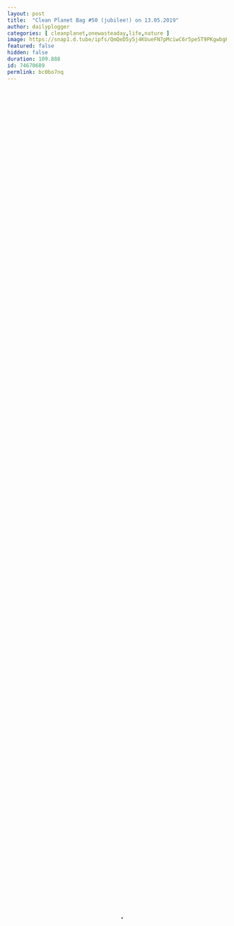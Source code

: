 ```yaml
---
layout: post
title:  "Clean Planet Bag #50 (jubilee!) on 13.05.2019"
author: dailyplogger
categories: [ cleanplanet,onewasteaday,life,nature ]
image: https://snap1.d.tube/ipfs/QmQeD5y5j4KUueFN7pMciwC6r5pe5T9PKgwbgK3BFyszxC
featured: false
hidden: false
duration: 109.888
id: 74670689
permlink: bc0bo7nq
---
```

    
<video poster="https://snap1.d.tube/ipfs/QmQeD5y5j4KUueFN7pMciwC6r5pe5T9PKgwbgK3BFyszxC" autoplay="" id="player_html5_api" class="vjs-tech" style="width: 100%; height: 100%;" tabindex="-1" src="https://video.dtube.top/ipfs/QmVjCixqYizGaFm7wsGzaFC4qFPcxYS4ybh5W9sEEEUckf"></video>

Watch me litterpicking on 13.05.2019 filling up (and trashing) Bag #50 .
Thanks for your upvote during the weekend to @dtube @tombstone @cleanplanet @riosparada @ddaily @steamrebelvapors @improv @arcange @da-dawn @yann0975 @adventuroussoul @dtubedaily @scolari-ire @jeronimorubio @criminalacorm @eforucom @buttcoins @hafizullah @toufiqurrahman32 @neopch @otp-one @gregan @isabelpereira @rezoanulvibes @tanbay @jesapelcroot @chagerbe @mehta @supu @exator @steemprotect @lottje @raphaelle @xyzashu @florenceboens @macirid @doutsean … and 157 more!

This video serves as a "Proof of Act" to the @cleanplanet project and the Clean Token.
Everyone can participate to make the world a better place. For the environment and the community who then rewards the cleaner. Visit https://cleanplanet.io/
For those who missed cleanplanets introduction check out https://steemit.com/dtube/@cleanplanet/11cz1cyy (Cleanplanet in a few words).
The new smart media token -Clean Token- THE Cleaner's Reward is live. More info at https://steemit.com/cleanplanet/@cleanplanet/clean-planet-airdrop-mission-completed

Have a wonderful day!
Love you guys, take care, Joe